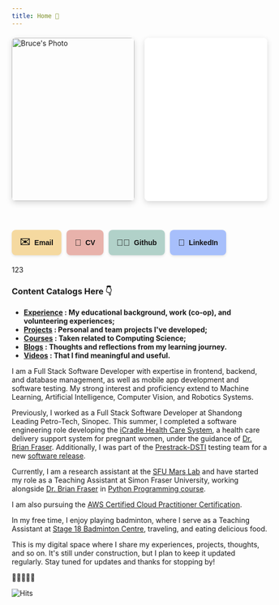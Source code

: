 ```yaml
---
title: Home 🏬
---
```




<!-- [Email](mailto:wha61@sfu.ca)  |  [Github](https://github.com/wha61) | [Linkedin](https://www.linkedin.com/in/wenxiang-he/) -->

<!-- <div style="position: relative; width: 100%; padding-bottom: 200px; color: var(--text-color); background: var(--bg-color);">
  <iframe 
    src="typing-effect.html" 
    style="position: absolute; width: 100%; height: 100%; border: none; background: transparent;"
    allowtransparency="true"
  ></iframe>
</div> -->

<style>
  .fixed-50-layout {
    display: flex;
    flex-direction: row;
    gap: 20px;
    margin: 20px 0;
  }

  .fixed-50-column {
    flex: 1 1 50%;
    width: 50%;
  }

  .aspect-container {
    position: relative;
    width: 100%;
    aspect-ratio: 3 / 4;
  }

  .aspect-container iframe,
  .aspect-container img {
    position: absolute;
    width: 100%;
    height: 100%;
    object-fit: cover;
    border-radius: 8px;
    box-shadow: 0 4px 12px rgba(0, 0, 0, 0.15);
    border: none;
  }

  /* 📱 仍可设置在极端小屏时自动堆叠（可选） */
  @media (max-width: 600px) {
    .fixed-50-layout {
      flex-direction: column;
    }

    .fixed-50-column {
      width: 100%;
    }
  }
</style>

<div class="fixed-50-layout">
  <!-- 右侧照片 -->
  <div class="fixed-50-column">
    <div class="aspect-container">
      <img 
        src="me.png" 
        alt="Bruce's Photo">
    </div>
  </div>
  <!-- 左侧打字动画 -->
  <div class="fixed-50-column">
    <div class="aspect-container">
      <iframe 
        src="typing-effect.html" 
        allowtransparency="true"
        style="background: transparent;"></iframe>
    </div>
  </div>


</div>

<br>

<style>
  .link-grid {
    display: flex;
    flex-wrap: wrap;
    gap: 10px;
    margin: 20px 0;
  }

  .link-button {
    display: flex;
    align-items: center;
    gap: 8px;
    padding: 10px 16px;
    border-radius: 8px;
    font-weight: bold;
    font-family: sans-serif;
    text-decoration: none;
    color: #111;
    box-shadow: 0 2px 5px rgba(0, 0, 0, 0.1);
    transition: transform 0.1s ease;
  }

  .link-button:hover {
    transform: translateY(-2px);
  }

  .email { background-color: #f5d9a0; }
  .cv { background-color: #e8b2ab; }
  .github { background-color: #b1d1c9; }
  .twitter { background-color: #a3d8f4; }
  .scholar { background-color: #ceb4f4; }
  .linkedin { background-color: #a7bffb; }

  .link-icon {
    font-size: 1.1rem;
  }
</style>

<div class="link-grid">
  <a href="mailto:your-email@example.com" class="link-button email">
    <span class="link-icon">✉️</span> Email
  </a>
  <a href="https://linkedin.com/in/your-profile" class="link-button cv" target="_blank">
    <span class="link-icon">📄</span> CV 
  </a>
  <a href="https://github.com/wha61" class="link-button github" target="_blank">
    <span class="link-icon">🐱‍💻</span> Github
  </a>
  <!-- <a href="https://twitter.com/your-handle" class="link-button twitter" target="_blank">
    <span class="link-icon">🐦</span> Twitter (X)
  </a>
  <a href="https://scholar.google.com/citations?user=yourID" class="link-button scholar" target="_blank">
    <span class="link-icon">🎓</span> Scholar
  </a> -->
  <a href="https://www.linkedin.com/in/wenxiang-he/" class="link-button linkedin" target="_blank">
    <span class="link-icon">💼</span> LinkedIn
  </a>
</div>

123



<!-- ## Hello! I’m Bruce. 5th year [Computing Science](https://www.sfu.ca/computing/current-students/undergraduate-students/programs/computing-science-major.html) Undergraduate @ Simon Fraser University.  -->

### Content Catalogs Here 👇

-  **[Experience](about/experience.md) : My educational background, work (co-op), and volunteering experiences;**
-  **[Projects](about/projects.md) : Personal and team projects I've developed;**
-  **[Courses](courses/) : Taken related to Computing Science;**
-  **[Blogs](blogs/) : Thoughts and reflections from my learning journey.**
-  **[Videos](Videos/) : That I find meaningful and useful.**

I am a Full Stack Software Developer with expertise in frontend, backend, and database management, as well as mobile app development and software testing. My strong interest and proficiency extend to Machine Learning, Artificial Intelligence, Computer Vision, and Robotics Systems.

Previously, I worked as a Full Stack Software Developer at Shandong Leading Petro-Tech, Sinopec. This summer, I completed a software engineering role developing the [iCradle Health Care System](https://github.com/drbfraser/CRADLE-Platform), a health care delivery support system for pregnant women, under the guidance of [Dr. Brian Fraser](https://www.sfu.ca/computing/people/faculty/brianfraser.html). Additionally, I was part of the [Prestrack-DSTI](https://www.dsti.gov.sl/prestrack/) testing team for a new [software release](https://www.dsti.gov.sl/prestrack/).

Currently, I am a research assistant at the [SFU Mars Lab](https://robotics.sfu.ca/mars.html) and have started my role as a Teaching Assistant at Simon Fraser University, working alongside [Dr. Brian Fraser](https://www.sfu.ca/computing/people/faculty/brianfraser.html) in [Python Programming course](https://opencoursehub.cs.sfu.ca/bfraser/grav-cms/cmpt120/home).

I am also pursuing the [AWS Certified Cloud Practitioner Certification](https://aws.amazon.com/certification/certified-cloud-practitioner/).

In my free time, I enjoy playing badminton, where I serve as a Teaching Assistant at [Stage 18 Badminton Centre](https://www.stage18badminton.com/), traveling, and eating delicious food.


This is my digital space where I share my experiences, projects, thoughts, and so on. It's still under construction, but I plan to keep it updated regularly. Stay tuned for updates and thanks for stopping by!

💪😃🧠🎾🍲

<div id="clustrmaps-container">
    <script type="text/javascript" id="clustrmaps" src="//clustrmaps.com/globe.js?d=_RARPnJtxhnMzNqgUJkwyY4L1L6xzx8JiPcO6AsEnY0"></script>
</div>


![Hits](https://hits.seeyoufarm.com/api/count/incr/badge.svg?url=https%3A%2F%2Fwha61.github.io%2FPortfolio%2F&count_bg=%23848D7D&title_bg=%2343D7D7&icon=&icon_color=%23000000&title=Total+view&edge_flat=false)






